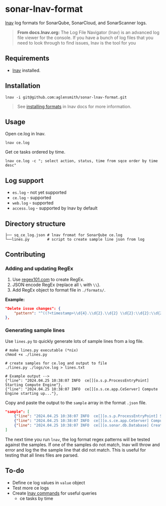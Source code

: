 # sonar-lnav-format

[lnav](https://lnav.org/) log formats for SonarQube, SonarCloud, and SonarScanner logs.

> **From docs.lnav.org:** The Log File Navigator (lnav) is an advanced log file viewer for the console. If you have a bunch of log files that you need to look through to find issues, lnav is the tool for you

## Requirements
* [lnav](https://lnav.org/downloads) installed.

## Installation

```shell
lnav -i git@github.com:aglensmith/sonar-lnav-format.git
```

> See [installing formats](https://docs.lnav.org/en/v0.12.0/formats.html#installing-formats) in lnav docs for more information.

## Usage

Open ce.log in lnav.

```shell
lnav ce.log
```

Get ce tasks ordered by time.

```shell
lnav ce.log -c "; select action, status, time from sqce order by time desc"
```

## Log support
* `es.log` - not yet supported
* `ce.log` - supported
* `web.log` - supported
* `access.log` - supported by lnav by default

## Directory structure


```shell
├── sq_ce_log.json # lnav fromat for SonarQube ce.log 
└──lines.py        # script to create sample line json from log   
```

## Contributing

### Adding and updating RegEx
1. Use [regex101.com](https://regex101.com/) to create RegEx.
1. JSON encode RegEx (replace all `\` with `\\`).
1. Add RegEx object to format file in `./formats/`.

**Example:**

```json
"Delete issue changes": {
    "pattern": "^((?<timestamp>\\d{4}.\\d{2}.\\d{2} \\d{2}:\\d{2}:\\d{2}) (?<level>ERROR|WARN|INFO|DEBUG)( |  )ce\\[(?<pid>[\\w\\-\\.\\$\\+\\]]*)\\]\\[(?<module>[\\w\\-\\.]*)\\])(?<action>[\\w\\ \\=\\.\\-\\:\\']*)((\\|)( changes=(?<changes>[\\d]+)) )(\\|)( status=(?<status>[\\w]*) )(\\|)( time=(?<time>[\\d]*)ms)"
},
```

### Generating sample lines

Use `lines.py` to quickly generate lots of sample lines from a log file.

```shell
# make lines.py executable (*nix)
chmod +x ./lines.py

# create samples for ce.log and output to file
./lines.py ./logs/ce.log > lines.txt

# Example output -->
{"line": "2024.04.25 10:38:07 INFO  ce[][o.s.p.ProcessEntryPoint] Starting Compute Engine"},
{"line": "2024.04.25 10:38:07 INFO  ce[][o.s.ce.app.CeServer] Compute Engine starting up..."},

```

Copy and paste the output to the `sample` array in the format `.json` file.

```json
"sample": [
    {"line": "2024.04.25 10:38:07 INFO  ce[][o.s.p.ProcessEntryPoint] Starting Compute Engine"},
    {"line": "2024.04.25 10:38:07 INFO  ce[][o.s.ce.app.CeServer] Compute Engine starting up..."},
    {"line": "2024.04.25 10:38:07 INFO  ce[][o.sonar.db.Database] Create JDBC data source for jdbc:postgresql://localhost:5432/ee99"}, // <-- Remove trailing comma
]
```

The next time you run `lnav`, the log format regex patterns will be tested against the samples. If one of the samples do not match, lnav will throw and error and log the the sample line that did not match. This is useful for testing that all lines files are parsed. 


## To-do
* Define ce log values in `value` object
* Test more ce logs
* Create [lnav commands](https://docs.lnav.org/en/v0.12.0/commands.html) for useful queries
    * ce tasks by time 